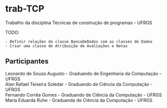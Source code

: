 # trab-TCP
Trabalho da disciplina Técnicas de construção de programas - UFRGS

TODO:
```
- Definir relações da classe BancoDeDados com as classes de Dados
- Criar uma classe de Atribuição de Avaliações e Notas
```
## Participantes 
Leonardo de Souza Augusto - Graduando de Engenharia da Computação - UFRGS	  
Alan Rafael Teixeira Soledar - Graduando de Ciência da Computação - UFRGS   
Fernando Corrêa Gomes - Graduando de Ciência da Computação - UFRGS  
Maria Eduarda Ruhe - Graduanda de Ciência da Computação - UFRGS
